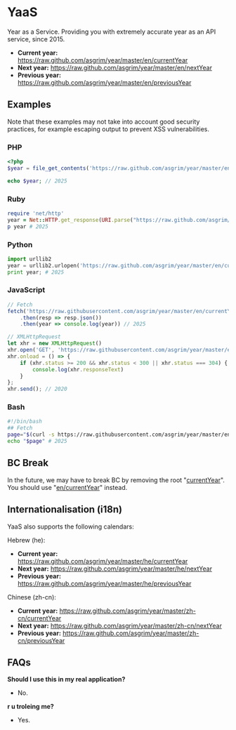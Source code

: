YaaS
====

Year as a Service. Providing you with extremely accurate year as an API service, since 2015.

* **Current year:** https://raw.github.com/asgrim/year/master/en/currentYear
* **Next year:** https://raw.github.com/asgrim/year/master/en/nextYear
* **Previous year:** https://raw.github.com/asgrim/year/master/en/previousYear

## Examples

Note that these examples may not take into account good security practices, for example escaping output to prevent XSS vulnerabilities.

### PHP

```php
<?php
$year = file_get_contents('https://raw.github.com/asgrim/year/master/en/currentYear');

echo $year; // 2025
```

### Ruby

```ruby
require 'net/http'
year = Net::HTTP.get_response(URI.parse("https://raw.github.com/asgrim/year/master/en/currentYear")).body
p year # 2025
```

### Python

```python
import urllib2
year = urllib2.urlopen('https://raw.github.com/asgrim/year/master/en/currentYear').read(1000).strip()
print year; # 2025
```
### JavaScript

```javascript
// Fetch
fetch('https://raw.githubusercontent.com/asgrim/year/master/en/currentYear')
    .then(resp => resp.json())
    .then(year => console.log(year)) // 2025

// XMLHttpRequest
let xhr = new XMLHttpRequest()
xhr.open('GET', 'https://raw.githubusercontent.com/asgrim/year/master/en/currentYear', true);
xhr.onload = () => {
    if (xhr.status >= 200 && xhr.status < 300 || xhr.status === 304) {
        console.log(xhr.responseText)
    }
};
xhr.send(); // 2020
```
### Bash

```Bash
#!/bin/bash
## Fetch
page="$(curl -s https://raw.githubusercontent.com/asgrim/year/master/en/currentYear)"
echo "$page" # 2025

```
## BC Break

In the future, we may have to break BC by removing the root "[currentYear](https://raw.github.com/asgrim/year/master/currentYear)". You should use "[en/currentYear](https://raw.github.com/asgrim/year/master/en/currentYear)" instead.

## Internationalisation (i18n)

YaaS also supports the following calendars:

Hebrew (he):

* **Current year:** https://raw.github.com/asgrim/year/master/he/currentYear
* **Next year:** https://raw.github.com/asgrim/year/master/he/nextYear
* **Previous year:** https://raw.github.com/asgrim/year/master/he/previousYear

Chinese (zh-cn):

* **Current year:** https://raw.github.com/asgrim/year/master/zh-cn/currentYear
* **Next year:** https://raw.github.com/asgrim/year/master/zh-cn/nextYear
* **Previous year:** https://raw.github.com/asgrim/year/master/zh-cn/previousYear

## FAQs

**Should I use this in my real application?**
* No.

**r u troleing me?**
* Yes.
